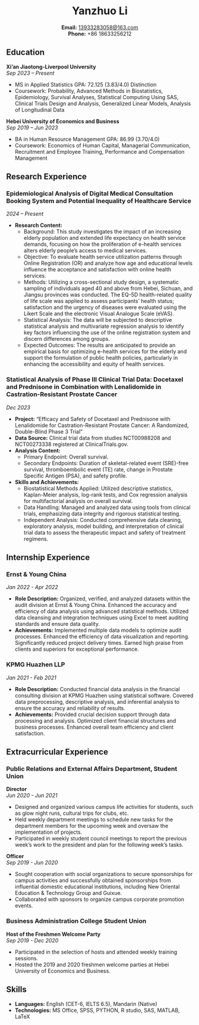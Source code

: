 <div align="center">

# Yanzhuo Li

**Email:** 13933283058@163.com  
**Phone:** +86 18633256212
</div>

## Education


**Xi’an Jiaotong-Liverpool University**  
*Sep 2023 – Present*  
- MS in Applied Statistics GPA: 72.125 (3.83/4.0) Distinction  
- Coursework: Probability, Advanced Methods in Biostatistics, Epidemiology, Survival Analyses, Statistical Computing Using SAS, Clinical Trials Design and Analysis, Generalized Linear Models, Analysis of Longitudinal Data  

**Hebei University of Economics and Business**  
*Sep 2019 – Jun 2023*  
- BA in Human Resource Management GPA: 86.99 (3.70/4.0)  
- Coursework: Economics of Human Capital, Managerial Communication, Recruitment and Employee Training, Performance and Compensation Management

## Research Experience

### Epidemiological Analysis of Digital Medical Consultation Booking System and Potential Inequality of Healthcare Service  
*2024 – Present*  
- **Research Content:**
  - Background: This study investigates the impact of an increasing elderly population and extended life expectancy on health service demands, focusing on how the proliferation of e-health services alters elderly people’s access to medical services.
  - Objective: To evaluate health service utilization patterns through Online Registration (OR) and analyze how age and educational levels influence the acceptance and satisfaction with online health services.
  - Methods: Utilizing a cross-sectional study design, a systematic sampling of individuals aged 40 and above from Hebei, Sichuan, and Jiangsu provinces was conducted. The EQ-5D health-related quality of life scale was applied to assess participants’ health status; satisfaction and the urgency of diseases were evaluated using the Likert Scale and the electronic Visual Analogue Scale (eVAS).
  - Statistical Analysis: The data will be subjected to descriptive statistical analysis and multivariate regression analysis to identify key factors influencing the use of the online registration system and discern differences among groups.
  - Expected Outcomes: The results are anticipated to provide an empirical basis for optimizing e-health services for the elderly and support the formulation of public health policies, particularly in enhancing the accessibility and equity of health services.

### Statistical Analysis of Phase III Clinical Trial Data: Docetaxel and Prednisone in Combination with Lenalidomide in Castration-Resistant Prostate Cancer  
*Dec 2023*  
- **Project:** “Efficacy and Safety of Docetaxel and Prednisone with Lenalidomide for Castration-Resistant Prostate Cancer: A Randomized, Double-Blind Phase 3 Trial”  
- **Data Source:** Clinical trial data from studies NCT00988208 and NCT00273338 registered at ClinicalTrials.gov.
- **Analysis Content:**
  - Primary Endpoint: Overall survival.
  - Secondary Endpoints: Duration of skeletal-related event (SRE)-free survival, thromboembolic event (TE) rate, change in Prostate Specific Antigen (PSA), and safety profile.
- **Skills and Achievements:**
  - Biostatistical Methods Applied: Utilized descriptive statistics, Kaplan-Meier analysis, log-rank tests, and Cox regression analysis for multifactorial analysis on overall survival.
  - Data Handling: Managed and analyzed data using tools from clinical trials, emphasizing data integrity and rigorous statistical testing.
  - Independent Analysis: Conducted comprehensive data cleaning, exploratory analysis, model building, and interpretation of clinical trial data to assess the therapeutic impact and safety of treatment regimens.

## Internship Experience

### Ernst & Young China  
*Jan 2022 - Apr 2022*  
- **Role Description:** Organized, verified, and analyzed datasets within the audit division at Ernst & Young China. Enhanced the accuracy and efficiency of data analysis using advanced statistical methods. Utilized data cleansing and integration techniques using Excel to meet auditing standards and ensure data quality.
- **Achievements:** Implemented multiple data models to optimize audit processes. Enhanced the efficiency of data visualization and reporting. Significantly reduced project delivery times. Earned high praise from clients and superiors for exceptional performance.

### KPMG Huazhen LLP  
*Jan 2021 - Feb 2021*  
- **Role Description:** Conducted financial data analysis in the financial consulting division at KPMG Huazhen using statistical software. Covered data preprocessing, descriptive analysis, and inferential analysis to ensure the accuracy and reliability of results.
- **Achievements:** Provided crucial decision support through data processing and analysis. Optimized client financial structures and business processes. Enhanced overall team efficiency and client satisfaction.

## Extracurricular Experience

### Public Relations and External Affairs Department, Student Union  
**Director**  
*Jun 2020 - Jun 2021*  
- Designed and organized various campus life activities for students, such as glow night runs, cultural trips for clubs, etc.
- Held weekly department meetings to schedule new tasks for the department members for the upcoming week and oversaw the implementation of projects.
- Participated in weekly student council meetings to report the previous week’s work to the president and plan for the following week’s tasks.

**Officer**  
*Sep 2019 - Jun 2020*  
- Sought cooperation with social organizations to secure sponsorships for campus activities and successfully obtained sponsorships from influential domestic educational institutions, including New Oriental Education & Technology Group and Guixue.
- Collaborated with sponsors to organize campus corporate promotion events.

### Business Administration College Student Union  
**Host of the Freshmen Welcome Party**  
*Sep 2019 - Dec 2020*  
- Participated in the selection of hosts and attended weekly training sessions.
- Hosted the 2019 and 2020 freshmen welcome parties at Hebei University of Economics and Business.

## Skills

- **Languages:** English (CET-6, IELTS 6.5), Mandarin (Native)
- **Technologies:** MS Office, SPSS, PYTHON, R studio, SAS, MATLAB, LaTeX
